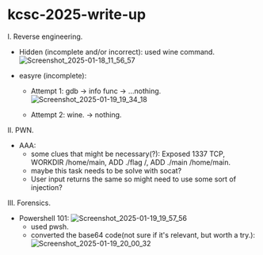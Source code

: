 # kcsc-2025-write-up

I. Reverse engineering.
- Hidden (incomplete and/or incorrect): used wine command.
![Screenshot_2025-01-18_11_56_57](https://github.com/user-attachments/assets/61a58597-8e5b-4fef-aca3-ea0599810a3a)

- easyre (incomplete):
  + Attempt 1: gdb -> info func -> ...nothing.
![Screenshot_2025-01-19_19_34_18](https://github.com/user-attachments/assets/3d54e801-e620-432f-a681-4efc8d257837)

  + Attempt 2: wine. -> nothing.

II. PWN.
- AAA:
  + some clues that might be necessary(?): Exposed 1337 TCP, WORKDIR /home/main, ADD ./flag /, ADD ./main /home/main.
  + maybe this task needs to be solve with socat?
  + User input returns the same so might need to use some sort of injection?

III. Forensics.
- Powershell 101:
![Screenshot_2025-01-19_19_57_56](https://github.com/user-attachments/assets/6a725484-5e6e-4f38-a075-d07109bf9870)
  + used pwsh.
  + converted the base64 code(not sure if it's relevant, but worth a try.):
    ![Screenshot_2025-01-19_20_00_32](https://github.com/user-attachments/assets/40911a73-1265-45a6-8eb5-1e034820b2c3)
